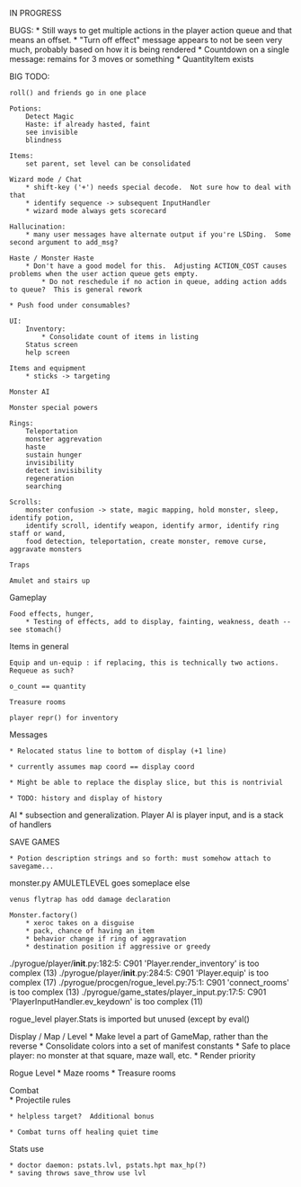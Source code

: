 IN PROGRESS

BUGS:
    * Still ways to get multiple actions in the player action queue and that means an offset.
    * "Turn off effect" message appears to not be seen very much, probably based on how it is being rendered
        * Countdown on a single message: remains for 3 moves or something
    * QuantityItem exists

BIG TODO:

    roll() and friends go in one place

    Potions:
        Detect Magic
        Haste: if already hasted, faint
        see invisible
        blindness

    Items:
        set parent, set level can be consolidated

    Wizard mode / Chat
        * shift-key ('+') needs special decode.  Not sure how to deal with that
        * identify sequence -> subsequent InputHandler
        * wizard mode always gets scorecard

    Hallucination:
        * many user messages have alternate output if you're LSDing.  Some second argument to add_msg?

    Haste / Monster Haste
        * Don't have a good model for this.  Adjusting ACTION_COST causes problems when the user action queue gets empty.
            * Do not reschedule if no action in queue, adding action adds to queue?  This is general rework

    * Push food under consumables?

    UI:
        Inventory:
            * Consolidate count of items in listing
        Status screen
        help screen

    Items and equipment
        * sticks -> targeting

    Monster AI

    Monster special powers

    Rings:
        Teleportation
        monster aggrevation
        haste
        sustain hunger
        invisibility
        detect invisibility
        regeneration
        searching

    Scrolls:
        monster confusion -> state, magic mapping, hold monster, sleep, identify potion,
        identify scroll, identify weapon, identify armor, identify ring staff or wand, 
        food detection, teleportation, create monster, remove curse, aggravate monsters

    Traps
    
    Amulet and stairs up

Gameplay

    Food effects, hunger,
        * Testing of effects, add to display, fainting, weakness, death -- see stomach()

Items in general

    Equip and un-equip : if replacing, this is technically two actions.  Requeue as such?

    o_count == quantity

    Treasure rooms

    player repr() for inventory

Messages

    * Relocated status line to bottom of display (+1 line)

    * currently assumes map coord == display coord

    * Might be able to replace the display slice, but this is nontrivial

    * TODO: history and display of history

AI
    * subsection and generalization.  Player AI is player input, and is a stack of handlers

SAVE GAMES

    * Potion description strings and so forth: must somehow attach to savegame...
    
monster.py
    AMULETLEVEL goes someplace else

    venus flytrap has odd damage declaration

    Monster.factory()
        * xeroc takes on a disguise
        * pack, chance of having an item
        * behavior change if ring of aggravation
        * destination position if aggressive or greedy

./pyrogue/player/__init__.py:182:5: C901 'Player.render_inventory' is too complex (13)
./pyrogue/player/__init__.py:284:5: C901 'Player.equip' is too complex (17)
./pyrogue/procgen/rogue_level.py:75:1: C901 'connect_rooms' is too complex (13)
./pyrogue/game_states/player_input.py:17:5: C901 'PlayerInputHandler.ev_keydown' is too complex (11)

rogue_level
    player.Stats is imported but unused (except by eval()

Display / Map / Level
    * Make level a part of GameMap, rather than the reverse
    * Consolidate colors into a set of manifest constants
    * Safe to place player: no monster at that square, maze wall, etc.
    * Render priority

Rogue Level
    * Maze rooms
    * Treasure rooms

Combat    
    * Projectile rules
    
    * helpless target?  Additional bonus
    
    * Combat turns off healing quiet time

Stats use

    * doctor daemon: pstats.lvl, pstats.hpt max_hp(?)
    * saving throws save_throw use lvl
